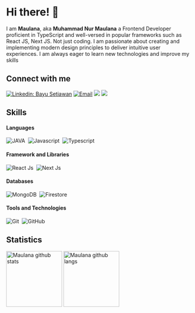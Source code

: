 # Hi there! 👋 

I am **Maulana**, aka **Muhammad Nur Maulana**  a Frontend Developer proficient in TypeScript and well-versed in popular frameworks such as React JS, Next JS. Not just coding. I am passionate about creating and implementing modern design principles to deliver intuitive user experiences. I am always eager to learn new technologies and improve my skills

## Connect with me

[![Linkedin: Bayu Setiawan](https://img.shields.io/badge/-Muhammad%20Nur%20Maulana-blue?style=flat-square&logo=Linkedin&logoColor=white&link=https://www.linkedin.com/in/muhammad-nur-maulana-a13a92290/)](https://www.linkedin.com/in/muhammad-nur-maulana-a13a92290/)
<a href="mailto:muhammadnrmaulana@gmail.com"><img alt="Email" src="https://img.shields.io/badge/Email-Muhammad%20Nur%20Maulana-blue?style=flat-square&logo=email"></a>
[![](https://komarev.com/ghpvc/?username=MuhammadNurMaulana&color=blue&label=Profile%20Views)](https://github.com/MuhammadNurMaulana)
[![](https://img.shields.io/github/followers/MuhammadNurMaulana?label=GitHub%20Followers)](https://www.linkedin.com/in/muhammad-nur-maulana-a13a92290/)

## Skills

#### Languages

![JAVA](https://img.shields.io/badge/Java-ED8B00?style=for-the-badge&logo=openjdk&logoColor=white)&nbsp;
![Javascript](https://img.shields.io/badge/Javascript-efd81a?style=for-the-badge&logo=javascript&logoColor=black)&nbsp;
![Typescript](https://img.shields.io/badge/Typescript-2f73bf?style=for-the-badge&logo=typescript&logoColor=white)&nbsp;

#### Framework and Libraries

![React Js](https://img.shields.io/badge/React.Js-fff?style=for-the-badge&logo=react&logoColor=2f99ed)&nbsp;
![Next Js](https://img.shields.io/badge/Next.Js-000?style=for-the-badge&logo=next.js&logoColor=white)&nbsp;

#### Databases

![MongoDB](https://img.shields.io/badge/MongoDB-229555?style=for-the-badge&logo=mongodb&logoColor=white)&nbsp;
![Firestore](https://img.shields.io/badge/Firestore-ffcd34?style=for-the-badge&logo=firebase&logoColor=black)&nbsp;

#### Tools and Technologies

![Git](https://img.shields.io/badge/GIT-E44C30?style=for-the-badge&logo=git&logoColor=white)&nbsp;
![GitHub](https://img.shields.io/badge/GitHub-000?style=for-the-badge&logo=github&logoColor=white)&nbsp;

## Statistics

<span><img height="150" src="https://github-readme-stats.vercel.app/api?username=MuhammadNurMaulana&show_icons=true&include_all_commits=true&theme=buefy&hide_border=true" alt="Maulana github stats" /></span>
<span><img height="150" src="https://github-readme-stats.vercel.app/api/top-langs/?username=MuhammadNurMaulana&layout=compact&langs_count=6" alt="Maulana github langs" /></span>
